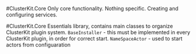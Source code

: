 #ClusterKit.Core
Only core functionality. Nothing specific. 
Creating and configuring services.

#ClusterKit.Core
Essentials library, contains main classes to organize ClusterKit plugin system.
`BaseInstaller` - this must be implemented in every ClusterKit plugin, in order for correct start.
`NameSpaceActor` - used to start actors from configuaration
